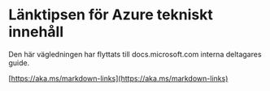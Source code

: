 # <a name="linking-guidance-for-azure-technical-content"></a>Länktipsen för Azure tekniskt innehåll

Den här vägledningen har flyttats till docs.microsoft.com interna deltagares guide.

[https://aka.ms/markdown-links](https://aka.ms/markdown-links)
